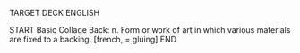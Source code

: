 TARGET DECK
ENGLISH

START
Basic
Collage
Back: n. Form or work of art in which various materials are fixed to a backing. [french, = gluing]
END

